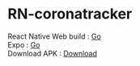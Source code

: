 # RN-coronatracker

React Native Web build : <a  href="https://jovial-agnesi-1607b9.netlify.app/" target="_blank">Go</a><br/>
Expo : <a  href="https://expo.io/@satyam03/coronatracker" target="_blank">Go</a><br/>
Download APK : <a  href="https://exp-shell-app-assets.s3.us-west-1.amazonaws.com/android/%40satyam03/coronatracker-28d7cdcecc14437dbee651316212c55a-signed.apk" >Download</a>

